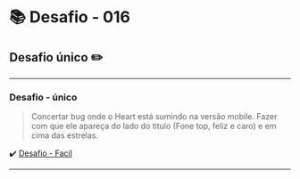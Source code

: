 # :books: Desafio - 016

## Desafio único :pencil2:

---

### Desafio - único

> Concertar bug onde o Heart está sumindo na versão mobile. Fazer com que ele apareça do lado do titulo (Fone top, feliz e caro) e em cima das estrelas.

:heavy_check_mark: [Desafio - Facil](https://github.com/milafrn/loja-fone/commit/9d39af9630becca62560a97193a20437152f92fa)

---
